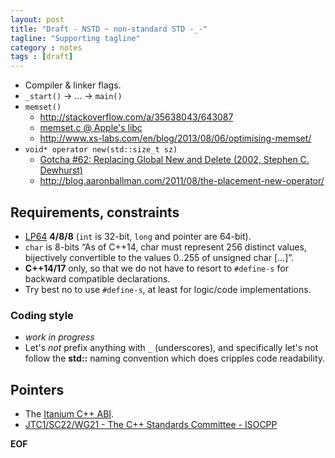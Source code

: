 ```yaml
---
layout: post
title: "Draft - NSTD ~ non-standard STD -_-"
tagline: "Supporting tagline"
category : notes
tags : [draft]
---
```


* Compiler & linker flags.
* `_start()` -> ... -> `main()`
* `memset()`
    * <http://stackoverflow.com/a/35638043/643087>
    * [memset.c @ Apple's libc](https://opensource.apple.com/source/Libc/Libc-166/string.subproj/memset.c)
    * <http://www.xs-labs.com/en/blog/2013/08/06/optimising-memset/>
* `void* operator new(std::size_t sz)`
    * [Gotcha #62:  Replacing Global New and Delete (2002, Stephen C. Dewhurst)](http://www.informit.com/articles/article.aspx?p=30642&seqNum=3)
    * <http://blog.aaronballman.com/2011/08/the-placement-new-operator/>

## Requirements, constraints

* [LP64](http://en.cppreference.com/w/cpp/language/types)
  __4/8/8__ (`int` is 32-bit, `long` and pointer are 64-bit).
* `char` is 8-bits “As of C++14, char must represent 256 distinct values, bijectively convertible to the values 0..255 of unsigned char [...]”.
* __C++14/17__ only, so that we do not have to resort to `#define-s` for backward
  compatible declarations.
* Try best no to use `#define-s`, at least for logic/code implementations.

### Coding style

* _work in progress_
* Let's _not_ prefix anything with `_` (underscores), and specifically let's not
  follow the __std::__ naming convention which does cripples code readability.

## Pointers

* The [Itanium C++ ABI](https://mentorembedded.github.io/cxx-abi/abi.html).
* [JTC1/SC22/WG21 - The C++ Standards Committee - ISOCPP](http://www.open-std.org/JTC1/SC22/WG21/)

__EOF__
